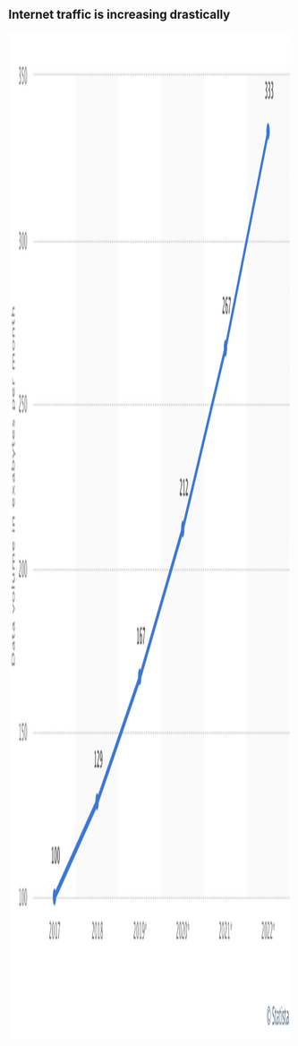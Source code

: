 ## Internet traffic is increasing drastically

<img src="lib/images/traffic.png" style="height: 45vh"/>